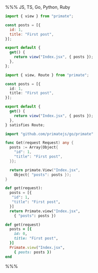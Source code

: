 %%% JS, TS, Go, Python, Ruby

```js caption=routes/index.js
import { view } from "primate";

const posts = [{
  id: 1,
  title: "First post",
}];

export default {
  get() {
    return view("Index.jsx", { posts });
  },
};
```

```ts caption=routes/index.ts
import { view, Route } from "primate";

const posts = [{
  id: 1,
  title: "First post",
}];

export default {
  get() {
    return view("Index.jsx", { posts });
  },
} satisfies Route;
```

```go caption=routes/index.go
import "github.com/primatejs/go/primate"

func Get(request Request) any {
  posts := Array{Object{
    "id": 1,
    "title": "First post",
  }};

  return primate.View("Index.jsx", 
    Object{ "posts": posts });
}
```

```py caption=routes/index.python
def get(request):
  posts = [{
   "id": 1,
   "title": "First post",
  }]
  return Primate.view("Index.jsx", 
    { "posts": posts })
```

```rb caption=routes/index.rb
def get(request)
  posts = [{
    id: 0,
    title: "First post",
  }]
  Primate.view("Index.jsx", 
    { posts: posts })
end
```

%%%
